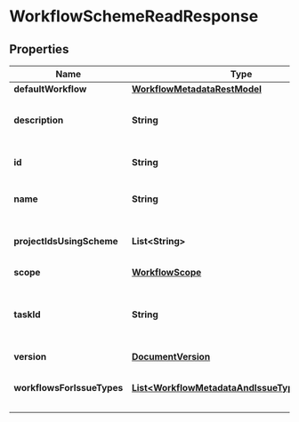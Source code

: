 

# WorkflowSchemeReadResponse


## Properties

| Name | Type | Description | Notes |
|------------ | ------------- | ------------- | -------------|
|**defaultWorkflow** | [**WorkflowMetadataRestModel**](WorkflowMetadataRestModel.md) |  |  [optional] |
|**description** | **String** | The description of the workflow scheme. |  [optional] |
|**id** | **String** | The ID of the workflow scheme. |  |
|**name** | **String** | The name of the workflow scheme. |  |
|**projectIdsUsingScheme** | **List&lt;String&gt;** | The IDs of projects using the workflow scheme. |  |
|**scope** | [**WorkflowScope**](WorkflowScope.md) |  |  |
|**taskId** | **String** | Indicates if there&#39;s an [asynchronous task](#async-operations) for this workflow scheme. |  [optional] |
|**version** | [**DocumentVersion**](DocumentVersion.md) |  |  |
|**workflowsForIssueTypes** | [**List&lt;WorkflowMetadataAndIssueTypeRestModel&gt;**](WorkflowMetadataAndIssueTypeRestModel.md) | Mappings from workflows to issue types. |  |



